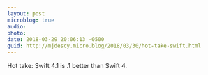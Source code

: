 ```yaml
---
layout: post
microblog: true
audio: 
photo: 
date: 2018-03-29 20:06:13 -0500
guid: http://mjdescy.micro.blog/2018/03/30/hot-take-swift.html
---
```

Hot take: Swift 4.1 is .1 better than Swift 4.
